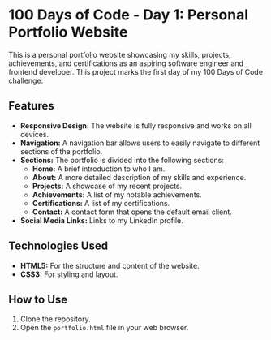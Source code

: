 # 100 Days of Code - Day 1: Personal Portfolio Website

This is a personal portfolio website showcasing my skills, projects, achievements, and certifications as an aspiring software engineer and frontend developer. This project marks the first day of my 100 Days of Code challenge.

## Features

*   **Responsive Design:** The website is fully responsive and works on all devices.
*   **Navigation:** A navigation bar allows users to easily navigate to different sections of the portfolio.
*   **Sections:** The portfolio is divided into the following sections:
    *   **Home:** A brief introduction to who I am.
    *   **About:** A more detailed description of my skills and experience.
    *   **Projects:** A showcase of my recent projects.
    *   **Achievements:** A list of my notable achievements.
    *   **Certifications:** A list of my certifications.
    *   **Contact:** A contact form that opens the default email client.
*   **Social Media Links:** Links to my LinkedIn profile.

## Technologies Used

*   **HTML5:** For the structure and content of the website.
*   **CSS3:** For styling and layout.

## How to Use

1.  Clone the repository.
2.  Open the `portfolio.html` file in your web browser.
